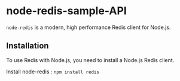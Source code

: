 # node-redis-sample-API
```node-redis``` is a modern, high performance Redis client for Node.js.
## Installation
To use Redis with Node.js, you need to install a Node.js Redis client.

Install node-redis : ```npm install redis```
